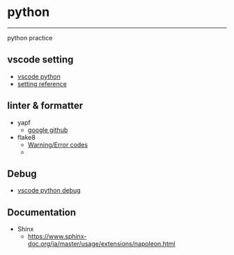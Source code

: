 # python
--------------------------------------------------------------------
python practice

## vscode setting
- [vscode python](https://code.visualstudio.com/docs/python/editing)
- [setting reference](https://code.visualstudio.com/docs/python/settings-reference)

## linter & formatter
- yapf
    - [google github](https://github.com/google/yapf)
- flake8
    - [Warning/Error codes](https://flake8.pycqa.org/en/2.6.0/warnings.html)
    - 

## Debug
- [vscode python debug](https://code.visualstudio.com/docs/python/testing)

## Documentation
- Shinx
    - https://www.sphinx-doc.org/ja/master/usage/extensions/napoleon.html